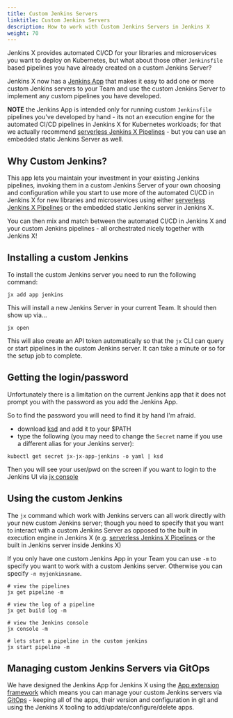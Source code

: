 ```yaml
---
title: Custom Jenkins Servers
linktitle: Custom Jenkins Servers
description: How to work with Custom Jenkins Servers in Jenkins X
weight: 70
---
```


Jenkins X provides automated CI/CD for your libraries and microservices you want to deploy on Kubernetes, but what about those other `Jenkinsfile` based pipelines you have already created on a custom Jenkins Server?

Jenkins X now has a [Jenkins App](https://github.com/jenkins-x-apps/jx-app-jenkins) that makes it easy to add one or more custom Jenkins servers to your Team and use the custom Jenkins Server to implement any custom pipelines you have developed.

**NOTE** the Jenkins App is intended only for running custom `Jenkinsfile` pipelines you've developed by hand - its not an execution engine for the automated CI/CD pipelines in Jenkins X for Kubernetes workloads; for that we actually recommend [serverless Jenkins X Pipelines](/docs/concepts/jenkins-x-pipelines/) - but you can use an embedded static Jenkins Server as well.

## Why Custom Jenkins?

This app lets you maintain your investment in your existing Jenkins pipelines, invoking them in a custom Jenkins Server of your own choosing and configuration while you start to use more of the automated CI/CD in Jenkins X for new libraries and microservices using either [serverless Jenkins X Pipelines](/docs/concepts/jenkins-x-pipelines/) or the embedded static Jenkins server in Jenkins X. 

You can then mix and match between the automated CI/CD in Jenkins X and your custom Jenkins pipelines - all orchestrated nicely together with Jenkins X!

## Installing a custom Jenkins

To install the custom Jenkins server you need to run the following command:

```shell 
jx add app jenkins
```

This will install a new Jenkins Server in your current Team. It should then show up via...

```shell
jx open
```    

This will also create an API token automatically so that the `jx` CLI can query or start pipelines in the custom Jenkins server. It can take a minute or so for the setup job to complete.

## Getting the login/password

Unfortunately there is a limitation on the current Jenkins app that it does not prompt you with the password as you add the Jenkins App.

So to find the password you will need to find it by hand I'm afraid. 

* download [ksd](https://github.com/mfuentesg/ksd) and add it to your $PATH
* type the following (you may need to change the `Secret` name if you use a different alias for your Jenkins server):

```shell
kubectl get secret jx-jx-app-jenkins -o yaml | ksd
```

Then you will see your user/pwd on the screen if you want to login to the Jenkins UI via [jx console](/commands/jx_console/)


## Using the custom Jenkins

The `jx` command which work with Jenkins servers can all work directly with your new custom Jenkins server; though you need to specify that you want to interact with a custom Jenkins Server as opposed to the built in execution engine in Jenkins X (e.g. [serverless Jenkins X Pipelines](/docs/concepts/jenkins-x-pipelines/) or the built in Jenkins server inside Jenkins X)

If you only have one custom Jenkins App in your Team you can use `-m` to specify you want to work with a custom Jenkins server. Otherwise you can specify `-n myjenkinsname`.

```shell
# view the pipelines 
jx get pipeline -m

# view the log of a pipeline
jx get build log -m

# view the Jenkins console
jx console -m

# lets start a pipeline in the custom jenkins
jx start pipeline -m
```

## Managing custom Jenkins Servers via GitOps 

We have designed the Jenkins App for Jenkins X using the [App extension framework](/docs/contributing/addons/) which means you can manage your custom Jenkins servers via [GitOps](/docs/managing/tasks/manage-via-gitops/) - keeping all of the apps, their version and configuration in git and using the Jenkins X tooling to add/update/configure/delete apps.

 
